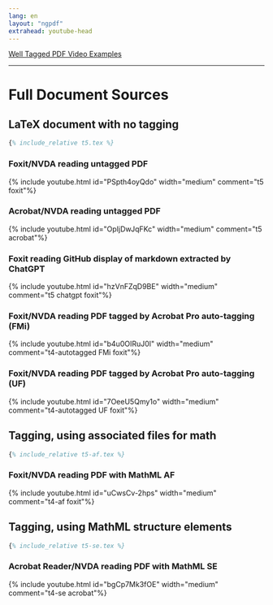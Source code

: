 ```yaml
---
lang: en
layout: "ngpdf"
extrahead: youtube-head
---
```


<script>
function generatepreamble(t,e) {return e.getValue();}
runlatex.texts.metadata="";
runlatex.preincludes = {
 "pre1": {"pre0": "t5.tex"},
 "pre2": {"pre0": "t5.tex"}
 }
</script>

[Well Tagged PDF Video Examples](./)

----

# Full Document Sources

## LaTeX document with no tagging

```latex
{% include_relative t5.tex %}
```

###  Foxit/NVDA reading untagged PDF

{% include youtube.html id="PSpth4oyQdo" width="medium" comment="t5 foxit"%}

### Acrobat/NVDA reading untagged PDF

{% include youtube.html id="OpIjDwJqFKc" width="medium" comment="t5 acrobat"%}


### Foxit reading GitHub display of markdown extracted by ChatGPT

{% include youtube.html id="hzVnFZqD9BE" width="medium" comment="t5 chatgpt foxit"%}

###  Foxit/NVDA reading PDF tagged by Acrobat Pro auto-tagging (FMi)

{% include youtube.html id="b4u0OIRuJ0I" width="medium" comment="t4-autotagged FMi foxit"%}

###  Foxit/NVDA reading PDF tagged by Acrobat Pro auto-tagging (UF)

{% include youtube.html id="7OeeU5Qmy1o" width="medium" comment="t4-autotagged UF foxit"%}

## Tagging, using associated files for math

```latex
{% include_relative t5-af.tex %}
```

### Foxit/NVDA reading PDF with MathML AF

{% include youtube.html id="uCwsCv-2hps" width="medium" comment="t4-af foxit"%}

## Tagging, using MathML structure elements
```latex
{% include_relative t5-se.tex %}
```

### Acrobat Reader/NVDA reading PDF with MathML SE

{% include youtube.html id="bgCp7Mk3fOE" width="medium" comment="t4-se acrobat"%}